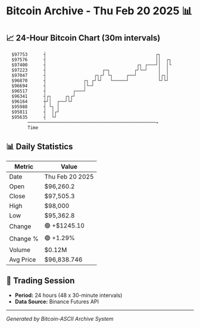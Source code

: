 # Bitcoin Archive - Thu Feb 20 2025 📊

## 📈 24-Hour Bitcoin Chart (30m intervals)

```
  $97753      ┤                                         ┌┐     
  $97576      ┤                                         ││  ┌┐ 
  $97400      ┤                                  ┌┐ ┌───┘│  │└ 
  $97223      ┤                     ┌─┐         ┌┘└─┘    │  │  
  $97047      ┤                  ┌┐┌┘ └┐     ┌──┘        │┌┐│  
  $96870      ┤              ┌┐ ┌┘└┘   └─────┘           └┘└┘  
  $96694      ┤              │└─┘                              
  $96517      ┤          ┌───┘                                 
  $96341      ┤┌┐     ┌┐┌┘                                     
  $96164      ┼┘│  ┌──┘└┘                                      
  $95988      ┤ └┐ │                                           
  $95811      ┤  │┌┘                                           
  $95635      ┤  └┘                                            
        ────────────────────────────────────────────────→
        Time
```

## 📊 Daily Statistics

| Metric | Value |
|--------|-------|
| Date | Thu Feb 20 2025 |
| Open | $96,260.2 |
| Close | $97,505.3 |
| High | $98,000 |
| Low | $95,362.8 |
| Change | 🟢 +$1245.10 |
| Change % | 🟢 +1.29% |
| Volume | $0.12M |
| Avg Price | $96,838.746 |

## 📅 Trading Session

- **Period:** 24 hours (48 x 30-minute intervals)
- **Data Source:** Binance Futures API

---
*Generated by Bitcoin-ASCII Archive System*
